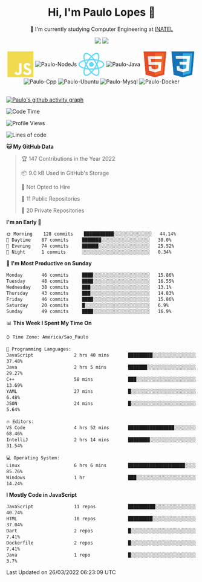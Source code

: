 <div>
  <h1 align="center" > Hi, I'm Paulo Lopes 👋 </h1>
  <p align="center" >🔭 I'm currently studying Computer Engineering at <a href="https://inatel.br/home/" target="_blank">INATEL</a>
  
  </p>
  <div align="center"> 
  <a href="https://www.instagram.com/paulotc1999/" target="_blank"><img src="https://img.shields.io/badge/-Instagram-%23E4405F?style=for-the-badge&logo=instagram&logoColor=white" target="_blank"></a>
  <a href="https://www.linkedin.com/in/paulotc1999/" target="_blank"><img src="https://img.shields.io/badge/-LinkedIn-%230077B5?style=for-the-badge&logo=linkedin&logoColor=white" target="_blank"></a> 
</div>
  
 <div style="display: inline_block" align="center"><br>
  <img align="center" alt="Paulo-Js" height="70" width="70" src="https://raw.githubusercontent.com/devicons/devicon/master/icons/javascript/javascript-plain.svg">
  <img align="center" alt="Paulo-NodeJs" height="70" width="70" src="https://cdn.jsdelivr.net/gh/devicons/devicon/icons/nodejs/nodejs-plain.svg">
  <img align="center" alt="Paulo-React" height="70" width="70" src="https://raw.githubusercontent.com/devicons/devicon/master/icons/react/react-original.svg">
  <img align="center" alt="Paulo-Java" height="70" width="70" src="https://cdn.jsdelivr.net/gh/devicons/devicon/icons/java/java-original.svg">
  <img align="center" alt="Paulo-HTML" height="70" width="70" src="https://raw.githubusercontent.com/devicons/devicon/master/icons/html5/html5-original.svg">
  <img align="center" alt="Paulo-CSS" height="70" width="70" src="https://raw.githubusercontent.com/devicons/devicon/master/icons/css3/css3-original.svg">
  <img align="center" alt="Paulo-Cpp" height="70" width="70" src="https://cdn.jsdelivr.net/gh/devicons/devicon/icons/cplusplus/cplusplus-original.svg">
  <img align="center" alt="Paulo-Ubuntu" height="70" width="70" src="https://cdn.jsdelivr.net/gh/devicons/devicon/icons/ubuntu/ubuntu-plain.svg">
  <img align="center" alt="Paulo-Mysql" height="70" width="70" src="https://cdn.jsdelivr.net/gh/devicons/devicon/icons/mysql/mysql-original.svg">
  <img align="center" alt="Paulo-Docker" height="70" width="70" src="https://cdn.jsdelivr.net/gh/devicons/devicon/icons/docker/docker-plain.svg">
  
</div>
</a>

</br>

[![Paulo's github activity graph](https://activity-graph.herokuapp.com/graph?username=paulotc1999&theme=chartreuse-dark)](https://github.com/ashutosh00710/github-readme-activity-graph)

<div>

<!--START_SECTION:waka-->
![Code Time](http://img.shields.io/badge/Code%20Time-51%20hrs%2020%20mins-blue)

![Profile Views](http://img.shields.io/badge/Profile%20Views-24-blue)

![Lines of code](https://img.shields.io/badge/From%20Hello%20World%20I%27ve%20Written-550%20Thousand%20lines%20of%20code-blue)

**🐱 My GitHub Data** 

> 🏆 147 Contributions in the Year 2022
 > 
> 📦 9.0 kB Used in GitHub's Storage 
 > 
> 🚫 Not Opted to Hire
 > 
> 📜 11 Public Repositories 
 > 
> 🔑 20 Private Repositories  
 > 
**I'm an Early 🐤** 

```text
🌞 Morning    128 commits    ███████████░░░░░░░░░░░░░░   44.14% 
🌆 Daytime    87 commits     ███████░░░░░░░░░░░░░░░░░░   30.0% 
🌃 Evening    74 commits     ██████░░░░░░░░░░░░░░░░░░░   25.52% 
🌙 Night      1 commits      ░░░░░░░░░░░░░░░░░░░░░░░░░   0.34%

```
📅 **I'm Most Productive on Sunday** 

```text
Monday       46 commits     ████░░░░░░░░░░░░░░░░░░░░░   15.86% 
Tuesday      48 commits     ████░░░░░░░░░░░░░░░░░░░░░   16.55% 
Wednesday    38 commits     ███░░░░░░░░░░░░░░░░░░░░░░   13.1% 
Thursday     43 commits     ███░░░░░░░░░░░░░░░░░░░░░░   14.83% 
Friday       46 commits     ████░░░░░░░░░░░░░░░░░░░░░   15.86% 
Saturday     20 commits     █░░░░░░░░░░░░░░░░░░░░░░░░   6.9% 
Sunday       49 commits     ████░░░░░░░░░░░░░░░░░░░░░   16.9%

```


📊 **This Week I Spent My Time On** 

```text
⌚︎ Time Zone: America/Sao_Paulo

💬 Programming Languages: 
JavaScript               2 hrs 40 mins       █████████░░░░░░░░░░░░░░░░   37.48% 
Java                     2 hrs 5 mins        ███████░░░░░░░░░░░░░░░░░░   29.27% 
C++                      58 mins             ███░░░░░░░░░░░░░░░░░░░░░░   13.69% 
YAML                     27 mins             █░░░░░░░░░░░░░░░░░░░░░░░░   6.48% 
JSON                     24 mins             █░░░░░░░░░░░░░░░░░░░░░░░░   5.64%

🔥 Editors: 
VS Code                  4 hrs 52 mins       █████████████████░░░░░░░░   68.46% 
IntelliJ                 2 hrs 14 mins       ████████░░░░░░░░░░░░░░░░░   31.54%

💻 Operating System: 
Linux                    6 hrs 6 mins        █████████████████████░░░░   85.76% 
Windows                  1 hr                ███░░░░░░░░░░░░░░░░░░░░░░   14.24%

```

**I Mostly Code in JavaScript** 

```text
JavaScript               11 repos            ██████████░░░░░░░░░░░░░░░   40.74% 
HTML                     10 repos            █████████░░░░░░░░░░░░░░░░   37.04% 
Dart                     2 repos             █░░░░░░░░░░░░░░░░░░░░░░░░   7.41% 
Dockerfile               2 repos             █░░░░░░░░░░░░░░░░░░░░░░░░   7.41% 
Java                     1 repo              █░░░░░░░░░░░░░░░░░░░░░░░░   3.7%

```



 Last Updated on 26/03/2022 06:23:09 UTC
<!--END_SECTION:waka-->


